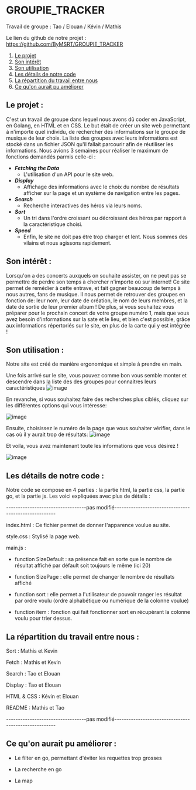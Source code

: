 # GROUPIE_TRACKER


Travail de groupe :  Tao / Elouan / Kévin / Mathis

Le lien du github de notre projet : https://github.com/ByMSRT/GROUPIE_TRACKER


1) [Le projet](#projet)
2) [Son intérêt](#interet)
3) [Son utilisation](#utilisation)
4) [Les détails de notre code](#detail)
5) [La répartition du travail entre nous](#reparti)
4) [Ce qu'on aurait pu améliorer](#ameliorer)


## Le projet : <a id="projet"></a>


C'est un travail de groupe dans lequel nous avons dû coder en JavaScript, en Golang, en HTML et en CSS. Le but était de créer un site web permettant à n'importe quel individu, de rechercher des informations sur le groupe de musique de leur choix. La liste des groupes avec leurs informations est stocké dans un fichier JSON qu'il fallait parcourir afin de réutiliser les informations. Nous avions 3 semaines pour réaliser le maximum de fonctions demandés parmis celle-ci :

- ***Fetching the Data***   
    - L'utilisation d'un API pour le site web.
- ***Display***
    - Affichage des informations avec le choix du nombre de résultats afficher sur la page et un système de navigation entre les pages.
- ***Search***
    - Recherche interactives des héros via leurs noms.
- ***Sort***
    - Un tri dans l'ordre croissant ou décroissant des héros par rapport à la caractéristique choisi.
- ***Speed*** 
    - Enfin, le site ne doit pas être trop charger et lent. Nous sommes des vilains et nous agissons rapidement.


## Son intérêt : <a id="interet"></a>


Lorsqu'on a des concerts auxquels on souhaite assister, on ne peut pas se permettre de perdre son temps à chercher n'importe où sur internet! Ce site permet de remédier à cette entrave, et fait gagner beaucoup de temps à nous autres, fans de musique. Il nous permet de retrouver des groupes en fonction de: leur nom, leur date de création, le nom de leurs membres, et la date de sortie de leur premier album !
De plus, si vous souhaitez vous préparer pour le prochain concert de votre groupe numéro 1, mais que vous avez besoin d'informations sur la sate et le lieu, et bien c'est possible, grâce aux informations répertoriés sur le site, en plus de la carte qui y est intégrée !


## Son utilisation : <a id="utilisation"></a>


Notre site est créé de manière ergonomique et simple à prendre en main.

Une fois arrivé sur le site, vous pouvez comme bon vous semble monter et descendre dans la liste des des groupes pour connaitres leurs caractéristiques 
![image](https://media.discordapp.net/attachments/408320873876160522/839029999205613578/unknown.png?width=1440&height=635)

En revanche, si vous souhaitez faire des recherches plus ciblés, cliquez sur les différentes options qui vous intéresse:

![image](https://cdn.discordapp.com/attachments/408320873876160522/839029623617617930/unknown.png)

Ensuite, choisissez le numéro de la page que vous souhaiter vérifier, dans le cas où il y aurait trop de résultats:
![image](https://cdn.discordapp.com/attachments/826340732117712916/839033588153581588/unknown.png)

Et voila, vous avez maintenant toute les informations que vous désirez !

![image](https://cdn.discordapp.com/attachments/408320873876160522/839033994502471710/unknown.png)


## Les détails de notre code : <a id="detail"></a>

Notre code se compose en 4 parties : la partie html, la partie css, la partie go, et la partie js. Les voici expliquées avec plus de détails :

----------------------------------pas modifié-----------------------------------------------------

index.html : Ce fichier permet de donner l'apparence voulue au site. 


style.css : Stylisé la page web.


main.js : 


* function SizeDefault : sa présence fait en sorte que le nombre de résultat affiché par défault soit toujours le même (ici 20)

* function SizePage : elle permet de changer le nombre de résultats affiché

* function sort : elle permet a l'utilisateur de pouvoir ranger les résultat par ordre voulu (ordre alphabétique ou numérique de la colonne voulue)

* function item : fonction qui fait fonctionner sort en récupèrant la colonne voulu pour trier dessus.




## La répartition du travail entre nous : <a id="reparti"></a>

Sort : Mathis et Kevin

Fetch : Mathis et Kevin

Search : Tao et Elouan

Display : Tao et Elouan

HTML & CSS : Kévin et Elouan

README : Mathis et Tao

----------------------------------pas modifié-----------------------------------------------------

## Ce qu'on aurait pu améliorer : <a id="ameliorer"></a>

* Le filter en go, permettant d'éviter les requettes trop grosses

* La recherche en go

* La map
